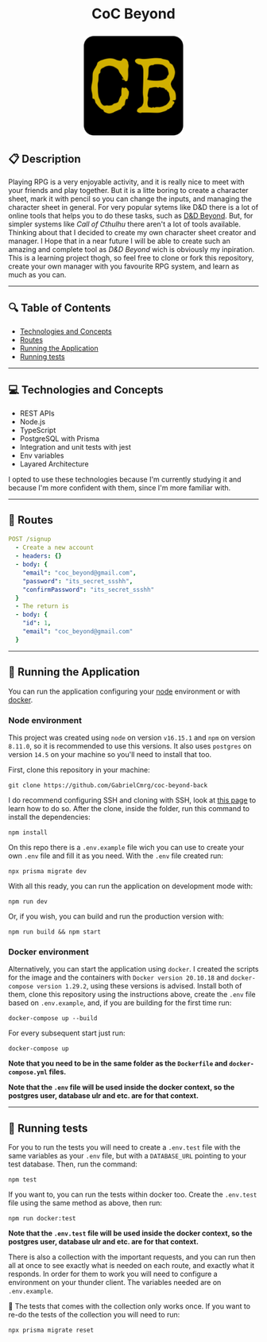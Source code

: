 # <p align = "center">CoC Beyond</p>

<p align="center">
   <img src="./logo.png" alt="logo" height="200"/>
</p>

## :clipboard: Description

Playing RPG is a very enjoyable activity, and it is really nice to meet with your friends and play together. But it is a litte boring to create a character sheet, mark it with pencil so you can change the inputs, and managing the character sheet in general. For very popular sytems like D&D there is a lot of online tools that helps you to do these tasks, such as [D&D Beyond](https://www.dndbeyond.com/). But, for simpler systems like _Call of Cthulhu_ there aren't a lot of tools available. Thinking about that I decided to create my own character sheet creator and manager. I Hope that in a near future I will be able to create such an amazing and complete tool as _D&D Beyond_ wich is obviously my inpiration. This is a learning project thogh, so feel free to clone or fork this repository, create your own manager with you favourite RPG system, and learn as much as you can.

---

## :mag: Table of Contents

- [Technologies and Concepts](#computer-technologies-and-concepts)
- [Routes](#rocket-routes)
- [Running the Application](#checkered_flag-running-the-application)
- [Running tests](#test_tube-running-tests)

---

## :computer: Technologies and Concepts

- REST APIs
- Node.js
- TypeScript
- PostgreSQL with Prisma
- Integration and unit tests with jest
- Env variables
- Layared Architecture

I opted to use these technologies because I'm currently studying it and because I'm more confident with them, since I'm more familiar with.

---

## :rocket: Routes

```yml
POST /signup
  - Create a new account
  - headers: {}
  - body: {
    "email": "coc_beyond@gmail.com",
    "password": "its_secret_ssshh",
    "confirmPassword": "its_secret_ssshh"
  }
  - The return is
  - body: {
    "id": 1,
    "email": "coc_beyond@gmail.com"
  }
```

---

## :checkered_flag: Running the Application

You can run the application configuring your [node](#node-environment) environment or with [docker](#docker-environment).

### Node environment

This project was created using `node` on version `v16.15.1` and `npm` on version `8.11.0`, so it is recommended to use this versions. It also uses `postgres` on version `14.5` on your machine so you'll need to install that too.

First, clone this repository in your machine:

```
git clone https://github.com/GabrielCmrg/coc-beyond-back
```

I do recommend configuring SSH and cloning with SSH, look at [this page](https://docs.github.com/pt/authentication/connecting-to-github-with-ssh/adding-a-new-ssh-key-to-your-github-account) to learn how to do so. After the clone, inside the folder, run this command to install the dependencies:

```
npm install
```

On this repo there is a `.env.example` file wich you can use to create your own `.env` file and fill it as you need. With the `.env` file created run:

```
npx prisma migrate dev
```

With all this ready, you can run the application on development mode with:

```
npm run dev
```

Or, if you wish, you can build and run the production version with:

```
npm run build && npm start
```

### Docker environment

Alternatively, you can start the application using `docker`. I created the scripts for the image and the containers with `Docker version 20.10.18` and `docker-compose version 1.29.2`, using these versions is advised. Install both of them, clone this repository using the instructions above, create the `.env` file based on `.env.example`, and, if you are building for the first time run:

```
docker-compose up --build
```

For every subsequent start just run:

```
docker-compose up
```

**Note that you need to be in the same folder as the `Dockerfile` and `docker-compose.yml` files.**

**Note that the `.env` file will be used inside the docker context, so the postgres user, database ulr and etc. are for that context.**

---

## :test_tube: Running tests

For you to run the tests you will need to create a `.env.test` file with the same variables as your `.env` file, but with a `DATABASE_URL` pointing to your test database. Then, run the command:

```
npm test
```

If you want to, you can run the tests within docker too. Create the `.env.test` file using the same method as above, then run:

```
npm run docker:test
```

**Note that the `.env.test` file will be used inside the docker context, so the postgres user, database ulr and etc. are for that context.**

There is also a collection with the important requests, and you can run then all at once to see exactly what is needed on each route, and exactly what it responds. In order for them to work you will need to configure a environment on your thunder client. The variables needed are on `.env.example`.

:stop_sign: The tests that comes with the collection only works once. If you want to re-do the tests of the collection you will need to run:

```
npx prisma migrate reset
```
